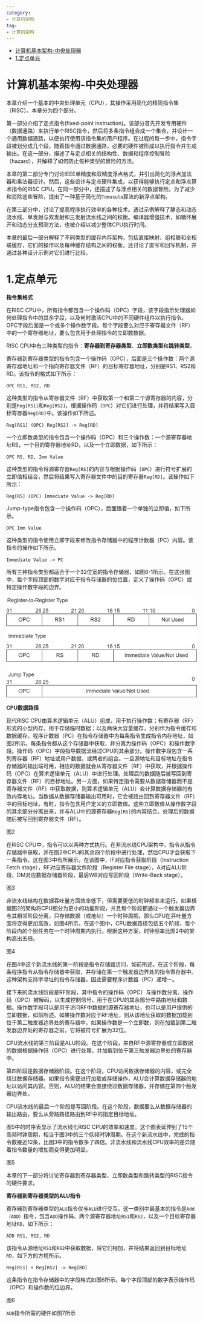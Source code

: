 ```yaml
---
category: 
- 计算机架构
tag:
- 计算机架构
---
```



- [计算机基本架构-中央处理器](#计算机基本架构-中央处理器)
- [1.定点单元](#1定点单元)

# 计算机基本架构-中央处理器

本章介绍一个基本的中央处理单元（CPU），其操作采用简化的精简指令集（RISC）。本章分为四个部分。

第一部分介绍了定点指令(fixed-point instruction)。该部分首先开发专用硬件（数据通路）来执行单个RISC指令，然后将多条指令组合成一个集合，并设计一个通用数据通路，以便执行使用该指令集的用户程序。在过程的每一步中，指令字段被划分成几个段，随着指令通过数据通路，必要的硬件被形成以执行指令并生成输出。在这一部分，描述了与定点相关的结构性、数据和程序控制冒险（hazard），并解释了如何防止每种类型的冒险的方法。

本章的第二部分专门讨论IEEE单精度和双精度浮点格式，并引出简化的浮点加法器和乘法器设计。然后，这些设计与定点硬件集成，以获得能够执行定点和浮点算术指令的RISC CPU。在同一部分中，还描述了与浮点相关的数据冒险。为了减少和消除这些冒险，提出了一种基于简化的```Tomasula```算法的新浮点架构。

在第三部分中，讨论了提高程序执行效率的各种技术。通过示例解释了静态和动态流水线、单发射与双发射和三发射流水线之间的权衡。编译器增强技术，如循环展开和动态分支预测方法，也被介绍以减少整体CPU执行时间。

本章的最后一部分解释了不同类型的缓存内存架构，包括直接映射、组相联和全相联缓存，它们的操作以及每种缓存结构之间的权衡。还讨论了直写和回写机制，并通过各种设计示例对它们进行比较。

# 1.定点单元

**指令集格式**

在RISC CPU中，所有指令都包含一个操作码（OPC）字段，该字段指示处理器如何处理指令中的其余字段，以及何时激活CPU中的不同硬件组件以执行指令。OPC字段后面是一个或多个操作数字段。每个字段要么对应于寄存器文件（RF）中的一个寄存器地址，要么包含用于处理指令的立即数数据。

RISC CPU中有三种类型的指令：**寄存器到寄存器类型**、**立即数类型**和**跳转类型**。

寄存器到寄存器类型的指令包含一个操作码（OPC），后面是三个操作数：两个源寄存器地址和一个指向寄存器文件（RF）的目标寄存器地址，分别是RS1、RS2和RD。该指令的格式如下所示：

```shell
OPC RS1, RS2, RD
```

这种类型的指令从寄存器文件（RF）中获取第一个和第二个源寄存器的内容，分别是```Reg[RS1]```和```Reg[RS2]```，根据操作码（```OPC```）对它们进行处理，并将结果写入目标寄存器```Reg[RD]```中。该操作如下所述。

```shell
Reg[RS1] (OPC) Reg[RS2] -> Reg[RD]
```

一个立即数类型的指令包含一个操作码（OPC）和三个操作数：一个源寄存器地址RS，一个目的寄存器地址RD，以及一个立即数据，如下所示：

```shell
OPC RS, RD, Imm Value
```

这种类型的指令将源寄存器```Reg[RS]```的内容与根据操作码（```OPC```）进行符号扩展的立即值相结合，然后将结果写入寄存器文件中的目的寄存器```Reg[RD]```。该操作如下所示：

```shell
Reg[RS] (OPC) Immediate Value -> Reg[RD]
```

Jump-type指令包含一个操作码（OPC），后面跟着一个单独的立即值，如下所示。

```shell
OPC Imm Value
```

这种类型的指令使用立即字段来修改指令存储器中的程序计数器（PC）内容。该指令的操作如下所示。

```shell
Immediate Value -> PC
```

所有三种指令类型都适合于一个32位宽的指令存储器，如图6-1所示。在这张图中，每个字段顶部的数字对应于指令存储器的位位置，定义了操作码（OPC）或特定操作数字段的边界。

![6-1：指令的格式](https://raw.githubusercontent.com/zgjsxx/static-img-repo/main/blog/computer-base/Fundamentals-of-Computer-Architecture-and-Design/6/fig-6-1-instruction-field-formats.png)

**CPU数据路径**

现代RISC CPU由算术逻辑单元（ALU）组成，用于执行操作数；有寄存器（RF）形式的小型内存，用于存储临时数据；以及两块大容量缓存，分别作为指令缓存和数据缓存。程序计数器（PC）在指令存储器中为每条指令生成指令内存地址，如图2所示。每条指令都从这个存储器中获取，并分离为操作码（OPC）和操作数字段。操作码（OPC）字段指导数据流经过CPU的其余部分。操作数字段包含一系列寄存器（RF）地址或用户数据，或两者的组合。一旦源地址和目标地址在指令存储器的输出端可用，相应的数据就会从寄存器文件（RF）中获取，并根据操作码（OPC）在算术逻辑单元（ALU）中进行处理。处理后的数据随后被写回到寄存器文件（RF）的目标地址。另一方面，如果特定指令需要从数据存储器而不是寄存器文件（RF）中获取数据，则算术逻辑单元（ALU）会计算数据存储器的有效内存地址。当数据从数据存储器输出可用时，它会被路由回到寄存器文件（RF）中的目标地址。有时，指令包含用户定义的立即数值。这些立即数值从操作数字段的其余部分分离出来，并与ALU中的源寄存器```Reg[RS]```的内容结合。处理后的数据随后被写回到寄存器文件（RF）。

图2

在RISC CPU中，指令可以以两种方式执行。在非流水线CPU架构中，指令从指令存储器中获取，并在图2中CPU的其余四个阶段中进行处理，然后CPU才会获取下一条指令。这在图3中有所展示。在该图中，IF对应指令获取阶段（Instruction Fetch stage），RF对应寄存器文件阶段（Register File stage），A对应ALU阶段，DM对应数据存储器阶段，最后WB对应写回阶段（Write-Back stage）。

图3

非流水线结构在数据吞吐量方面效率低下，但需要更低的时钟频率来运行。如果根据图2的架构将CPU细分为更小的功能阶段，并且每个阶段都通过一个触发器边界与其相邻阶段分离，只存储数据（或地址）一个时钟周期，那么CPU在吞吐量方面将变得更加高效，如图4所示。在这个图中，CPU数据路径包括五个阶段，每个阶段内的个别任务在一个时钟周期内执行。根据这种方案，时钟频率比图2中的架构高出五倍。

图4

在图4中这个新流水线的第一阶段是指令存储器访问，如前所述。在这个阶段，每条程序指令从指令存储器中获取，并存储在第一个触发器边界处的指令寄存器中。这种架构支持字寻址的指令存储器，因此需要程序计数器（PC）递增一。

接下来的流水线阶段是RF阶段，其中指令的操作码（OPC）与操作数分离。操作码（OPC）被解码，以生成控制信号，用于在CPU的其余部分中路由地址和数据。操作数字段可以是用于访问RF中数据的源寄存器地址，也可以是用户提供的立即数据，如前所述。如果操作数对应于RF地址，则从该地址获取的数据加载到位于第二触发器边界处的寄存器中。如果操作数是一个立即数，则在加载到第二触发器边界处的寄存器之前，它将被符号扩展为32位。

CPU流水线的第三阶段是ALU阶段。在这个阶段，来自RF中源寄存器或立即数据的数据根据操作码（OPC）进行处理，并加载到位于第三触发器边界处的寄存器中。

第四阶段是数据存储器阶段。在这个阶段，CPU访问数据存储器的内容，或完全绕过数据存储器。如果指令需要进行加载或存储操作，ALU会计算数据存储器的地址以访问其内容。否则，ALU的结果会直接绕过数据存储器，并存储在第四个触发器边界处。

CPU流水线的最后一个阶段是写回阶段。在这个阶段，数据要么从数据存储器的输出路由，要么从旁路路径路由到RF中的指定目标地址。

图5中的时序表显示了流水线化RISC CPU的效率和速度。这个图表延伸到了15个高频时钟周期，相当于图3中的三个低频时钟周期。在这个新流水线中，完成的指令数接近12条，比图3中的指令数多了四倍。非流水线和流水线CPU效率的差异随着指令数量的增加而变得更加明显。

图5

本章的下一部分将讨论寄存器到寄存器类型、立即数类型和跳转类型的RISC指令的硬件要求。

**寄存器到寄存器类型的ALU指令**

寄存器到寄存器类型的```ALU```指令仅与```ALU```进行交互。这一类别中最基本的指令是```Add（ADD）```指令，包含```ADD```操作码、两个源寄存器地址```RS1```和```RS2```，以及一个目标寄存器地址```RD```，如下所示：

```shell
ADD RS1, RS2, RD
```

该指令从源地址```RS1```和```RS2```中获取数据，将它们相加，并将结果返回到目标地址```RD```，如下方的方程所示。

```shell
Reg[RS1] + Reg[RS2] -> Reg[RD]
```

这条指令在指令存储器中的字段格式如图6所示。每个字段顶部的数字表示操作码（OPC）和操作数的位边界。

图6

```ADD```指令所需的硬件如图7所示
